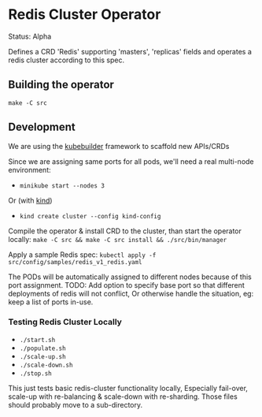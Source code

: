 # Redis Cluster Operator

Status: Alpha

Defines a CRD 'Redis' supporting 'masters', 'replicas' fields and operates a redis cluster according to this spec.

## Building the operator
```make -C src```

## Development

We are using the [kubebuilder](https://book.kubebuilder.io/) framework to scaffold new APIs/CRDs

Since we are assigning same ports for all pods, we'll need a real multi-node environment:
- ```minikube start --nodes 3```

Or (with [kind](https://kind.sigs.k8s.io/))
- ```kind create cluster --config kind-config```

Compile the operator & install CRD to the cluster, than start the operator locally: 
```make -C src && make -C src install && ./src/bin/manager```

Apply a sample Redis spec:
```kubectl apply -f src/config/samples/redis_v1_redis.yaml```

The PODs will be automatically assigned to different nodes because of this port assignment.
TODO: Add option to specify base port so that different deployments of redis will not conflict,
      Or otherwise handle the situation, eg: keep a list of ports in-use.


### Testing Redis Cluster Locally
- `./start.sh`
- `./populate.sh`
- `./scale-up.sh`
- `./scale-down.sh`
- `./stop.sh`

This just tests basic redis-cluster functionality locally, 
Especially fail-over, scale-up with re-balancing & scale-down with re-sharding.
Those files should probably move to a sub-directory.
